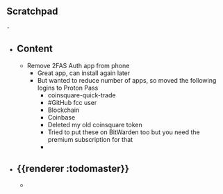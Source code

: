 ## Scratchpad
	-
- ## Content
	- Remove 2FAS Auth app from phone
		- Great app, can install again later
		- But wanted to reduce number of apps, so moved the following logins to Proton Pass
			- coinsquare-quick-trade
			- #GitHub fcc user
			- Blockchain
			- Coinbase
			- Deleted my old coinsquare token
			- Tried to put these on BitWarden too but you need the premium subscription for that
			-
- ## {{renderer :todomaster}}
	-